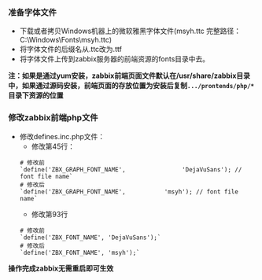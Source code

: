 ### 准备字体文件
* 下载或者拷贝Windows机器上的微软雅黑字体文件(msyh.ttc 完整路径：C:\Windows\Fonts\msyh.ttc)
* 将字体文件的后缀名从.ttc改为.ttf
* 将字体文件上传到zabbix服务器的前端资源的fonts目录中去。

**注：如果是通过yum安装，zabbix前端页面文件默认在/usr/share/zabbix目录中，如果通过源码安装，前端页面的存放位置为安装后复制`.../prontends/php/*`目录下资源的位置**


### 修改zabbix前端php文件
* 修改defines.inc.php文件：
  * 修改第45行：
  ```
  # 修改前
  `define('ZBX_GRAPH_FONT_NAME',                'DejaVuSans'); // font file name`
  # 修改后
  `define('ZBX_GRAPH_FONT_NAME',           'msyh'); // font file name`

  ```
  * 修改第93行
  ```
  # 修改前
  `define('ZBX_FONT_NAME', 'DejaVuSans');`
  # 修改后
  `define('ZBX_FONT_NAME', 'msyh');`

  ```
**操作完成zabbix无需重启即可生效**
